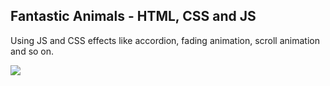 
 <h2>Fantastic Animals - HTML, CSS and JS</h2>
   <p>Using JS and CSS effects like accordion, fading animation, scroll animation and so on. </p>
    
 <img src="src/assets/gif1.gif" >


